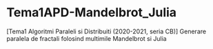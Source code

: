 # Tema1APD-Mandelbrot_Julia
[Tema1 Algoritmi Paraleli si Distribuiti (2020-2021, seria CB)] Generare paralela de fractali folosind multimile Mandelbrot si Julia
